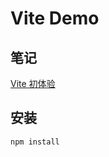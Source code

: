 # Vite Demo

## 笔记

[Vite 初体验](https://stepping.tech/blog/engineering/0014%E3%80%81vite%E5%88%9D%E4%BD%93%E9%AA%8C.html)

## 安装

```bash
npm install
```